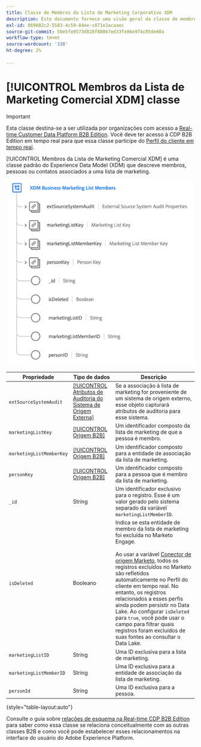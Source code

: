 ```yaml
---
title: Classe de Membros da Lista de Marketing Corporativo XDM
description: Este documento fornece uma visão geral da classe de membros da lista de negócios XDM no Experience Data Model (XDM).
exl-id: 069002c2-5583-4c59-84ee-c071e2acaaec
source-git-commit: 50e5fe8573d828f88867ed33fe86e974c85de60a
workflow-type: tm+mt
source-wordcount: '338'
ht-degree: 2%

---
```


# [!UICONTROL Membros da Lista de Marketing Comercial XDM] classe

>[!IMPORTANT]
>
>Esta classe destina-se a ser utilizada por organizações com acesso a [Real-time Customer Data Platform B2B Edition](../../../rtcdp/b2b-overview.md). Você deve ter acesso à CDP B2B Edition em tempo real para que essa classe participe do [Perfil do cliente em tempo real](../../../profile/home.md).

[!UICONTROL Membros da Lista de Marketing Comercial XDM] é uma classe padrão do Experience Data Model (XDM) que descreve membros, pessoas ou contatos associados a uma lista de marketing.

![A estrutura da classe Membros da lista de negócios XDM como ela aparece na interface do usuário](../../images/classes/b2b/business-marketing-list-members.png)

| Propriedade | Tipo de dados | Descrição |
| --- | --- | --- |
| `extSourceSystemAudit` | [[!UICONTROL Atributos de Auditoria do Sistema de Origem Externa]](../../data-types/external-source-system-audit-attributes.md) | Se a associação à lista de marketing for proveniente de um sistema de origem externo, esse objeto capturará atributos de auditoria para esse sistema. |
| `marketingListKey` | [[!UICONTROL Origem B2B]](../../data-types/b2b-source.md) | Um identificador composto da lista de marketing de que a pessoa é membro. |
| `marketingListMemberKey` | [[!UICONTROL Origem B2B]](../../data-types/b2b-source.md) | Um identificador composto para a entidade de associação da lista de marketing. |
| `personKey` | [[!UICONTROL Origem B2B]](../../data-types/b2b-source.md) | Um identificador composto para a pessoa que é membro da lista de marketing. |
| `_id` | String | Um identificador exclusivo para o registro. Esse é um valor gerado pelo sistema separado da variável `marketingListMemberID`. |
| `isDeleted` | Booleano | Indica se esta entidade de membro da lista de marketing foi excluída no Marketo Engage.<br><br>Ao usar a variável [Conector de origem Marketo](../../../sources/connectors/adobe-applications/marketo/marketo.md), todos os registros excluídos no Marketo são refletidos automaticamente no Perfil do cliente em tempo real. No entanto, os registros relacionados a esses perfis ainda podem persistir no Data Lake. Ao configurar `isDeleted` para `true`, você pode usar o campo para filtrar quais registros foram excluídos de suas fontes ao consultar o Data Lake. |
| `marketingListID` | String | Uma ID exclusiva para a lista de marketing. |
| `marketingListMemberID` | String | Uma ID exclusiva para a entidade de associação da lista de marketing. |
| `personId` | String | Uma ID exclusiva para a pessoa. |

{style=&quot;table-layout:auto&quot;}

Consulte o guia sobre [relações de esquema na Real-time CDP B2B Edition](../../tutorials/relationship-b2b.md) para saber como essa classe se relaciona conceitualmente com as outras classes B2B e como você pode estabelecer esses relacionamentos na interface do usuário do Adobe Experience Platform.
